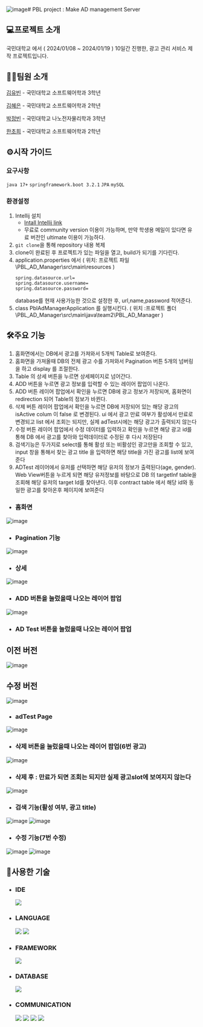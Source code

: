 ![image](https://github.com/PBL-AD-Management/Backend/assets/55120730/80ca17a4-714a-4327-b76c-26e91a82e110)# PBL project : Make AD management Server

## 💻프로젝트 소개
국민대학교 에서 ( 2024/01/08 ~ 2024/01/19 ) 10일간 진행한, 광고 관리 서비스 제작 프로젝트입니다.

## 🙋‍♂️팀원 소개
[김유빈](https://github.com/KimYooBin1) - 국민대학교 소프트웨어학과 3학년 

[김혜은](https://github.com/hyeesw) - 국민대학교 소프트웨어학과 2학년 

[박정빈](https://github.com/obb8923) - 국민대학교 나노전자물리학과 3학년 

[한초희](https://github.com/cherror) - 국민대학교 소프트웨어학과 2학년 



## ⚙️시작 가이드
   ### 요구사항
   `java 17+`
   `springframework.boot 3.2.1`
   `JPA`
   `mySQL`
   
   ### 환경설정
1. Intellij 설치
     - [Intall Intellij link](https://www.jetbrains.com/idea/)
     - 무료로 community version 이용이 가능하며, 만약 학생용 메일이 있다면 유료 버전인 ultimate 이용이 가능하다.
2. `git clone`을 통해 repository 내용 복제
3. clone이 완료된 후 프로젝트가 있는 파일을 열고, build가 되기를 기다린다.
4. application.properties 에서 ( 위치: 프로젝트 파일\PBL_AD_Manager\src\main\resources )
   ```
   spring.datasource.url=
   spring.datasource.username=
   spring.datasource.password=
   ```
   database를 현재 사용가능한 것으로 설정한 후, url,name,password  적어준다.
5.   class PblAdManagerApplication 를 실행시킨다. ( 위치 :프로젝트 폴더\PBL_AD_Manager\src\main\java\team2\PBL_AD_Manager )

## 🛠️주요 기능
   1. 홈화면에서는 DB에서 광고를 가져와서 5개씩 Table로 보여준다.
   2. 홈화면을 가져올때 DB의 전체 광고 수를 가져와서 Pagination 버튼 5개의 넘버링을 하고 display 를 조절한다.
   3. Table 의 상세 버튼을 누르면 상세페이지로 넘어간다.
   4. ADD 버튼을 누르면 광고 정보를 입력할 수 있는 레이어 팝업이 나온다.
   5. ADD 버튼 레이어 팝업에서 확인을 누르면 DB에 광고 정보가 저장되며, 홈화면이 redirection 되어 Table의 정보가 바뀐다.
   6. 삭제 버튼 레이어 팝업에서 확인을 누르면 DB에 저장되어 있는 해당 광고의 isActive colum 이 false 로 변경된다. ui 에서 광고 만료 여부가 활성에서 만료로 변경되고 list 에서 조회는 되지만, 실제 adTest시에는 해당 광고가 출력되지 않는다
   7. 수정 버튼 레이어 팝업에서 수정 데이터를 입력하고 확인을 누르면 해당 광고 id를 통해 DB 에서 광고를 찾아와 입력데이터로 수정된 후 다시 저장된다
   8. 검색기능은 두가지로 select를 통해 활성 또는 비활성인 광고만을 조회할 수 있고, input 창을 통해서 찾는 광고 title 을 입력하면 해당 title을 가진 광고를 list에 보여준다
   9. ADTest 레이어에서 유저를 선택하면 해당 유저의 정보가 출력된다(age, gender). Web View버튼을 누르게 되면 해당 유저정보를 바탕으로 DB 의 targetInf table을 조회해 해당 유저의 target Id를 찾아낸다. 이후 contract table 에서 해당 id와 동일한 광고를 찾아온후 페이지에 보여준다
   
      
   * ### 홈화면
![image](https://github.com/PBL-AD-Management/Backend/assets/59199893/ed3e8d9a-bf37-4834-8416-987fcfe850e4)
   * ### Pagination 기능
![image](https://github.com/PBL-AD-Management/Backend/assets/59199893/47233664-06ab-4980-9c94-d583b1980514)
   * ### 상세
![image](https://github.com/PBL-AD-Management/Backend/assets/59199893/b808e872-a2a2-47a0-815e-8f25a06afbfc)
   * ### ADD 버튼을 눌렀을때 나오는 레이어 팝업
![image](https://github.com/PBL-AD-Management/Backend/assets/59199893/537d3028-4330-4bd0-8693-4087dbcacf35)
   * ### AD Test 버튼을 눌렀을때 나오는 레이어 팝업
   ## 이전 버전
![image](https://github.com/PBL-AD-Management/Backend/assets/59199893/415b8150-f9b9-43ca-b4e4-c7563d4bd234)
   ## 수정 버전
![image](https://github.com/PBL-AD-Management/Backend/assets/55120730/8e67dd53-2b61-4b4b-8170-300d2f609cbd)
   * ### adTest Page
![image](https://github.com/PBL-AD-Management/Backend/assets/55120730/5c9c1f07-5251-4827-b84c-6336392623a9)
   * ### 삭제 버튼을 눌렀을때 나오는 레이어 팝업(6번 광고)
![image](https://github.com/PBL-AD-Management/Backend/assets/55120730/5a98a539-96f3-4187-8970-d9dff76611a6)
   * ### 삭제 후 : 만료가 되면 조회는 되지만 실제 광고slot에 보여지지 않는다
![image](https://github.com/PBL-AD-Management/Backend/assets/55120730/028eba4e-c5ac-4182-99f6-282d9f679163)
   * ### 검색 기능(활성 여부, 광고 title)
![image](https://github.com/PBL-AD-Management/Backend/assets/55120730/8e3d18f5-2848-496b-8030-3e9a7ab5f068)
![image](https://github.com/PBL-AD-Management/Backend/assets/55120730/64764f27-e7cf-456a-a8b1-904e41f35bd2)
   * ### 수정 기능(7번 수정)
![image](https://github.com/PBL-AD-Management/Backend/assets/55120730/79e21039-6ed7-4e76-8a00-cd8c83ab0d6f)
![image](https://github.com/PBL-AD-Management/Backend/assets/55120730/aa89301d-30ca-4daa-bcc7-d511ed4f971f)







## 🔗사용한 기술
* ### IDE
  <img src="https://img.shields.io/badge/Intellij-000000?style=for-the-badge&logo=Intellij&logoColor=white">
* ### LANGUAGE
  <img src="https://img.shields.io/badge/java-007396?style=for-the-badge&logo=java&logoColor=white"> <img src="https://img.shields.io/badge/javascript-F7DF1E?style=for-the-badge&logo=javascript&logoColor=black">
* ### FRAMEWORK
  <img src="https://img.shields.io/badge/spring-6DB33F?style=for-the-badge&logo=spring&logoColor=white">
* ### DATABASE
  <img src="https://img.shields.io/badge/mySQL-4479A1?style=for-the-badge&logo=mySQL&logoColor=white">
* ### COMMUNICATION
  <img src="https://img.shields.io/badge/github-181717?style=for-the-badge&logo=github&logoColor=white"> <img src="https://img.shields.io/badge/git-F05032?style=for-the-badge&logo=git&logoColor=white"> <img src="https://img.shields.io/badge/notion-000000?style=for-the-badge&logo=notion&logoColor=white"> <img src="https://img.shields.io/badge/Trello-0052CC?style=for-the-badge&logo=Trello&logoColor=white">
